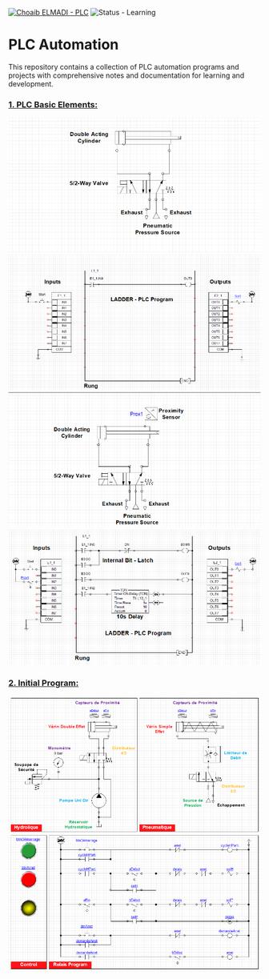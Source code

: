 [![Choaib ELMADI - PLC](https://img.shields.io/badge/Choaib_ELMADI-PLC-8800dd)](https://elmadichoaib.vercel.app) ![Status - Learning](https://img.shields.io/badge/Status-Learning-2bd729)

# PLC Automation

This repository contains a collection of PLC automation programs and projects with comprehensive notes and documentation for learning and development.

### [1. PLC Basic Elements:](./PLC%20Basic%20Elements/)

![Pneumatic System](./PLC%20Basic%20Elements/Images/1.png)
![PLC Program](./PLC%20Basic%20Elements/Images/2.png)
![Proximity Sensors](./PLC%20Basic%20Elements/Images/3.png)
![Timers](./PLC%20Basic%20Elements/Images/4.png)

### [2. Initial Program:](./Machining%20System/)

![Hydrolic and Pneumatic Systems](./Machining%20System/Images/1.png)
![Relais Program](./Machining%20System/Images/2.png)
